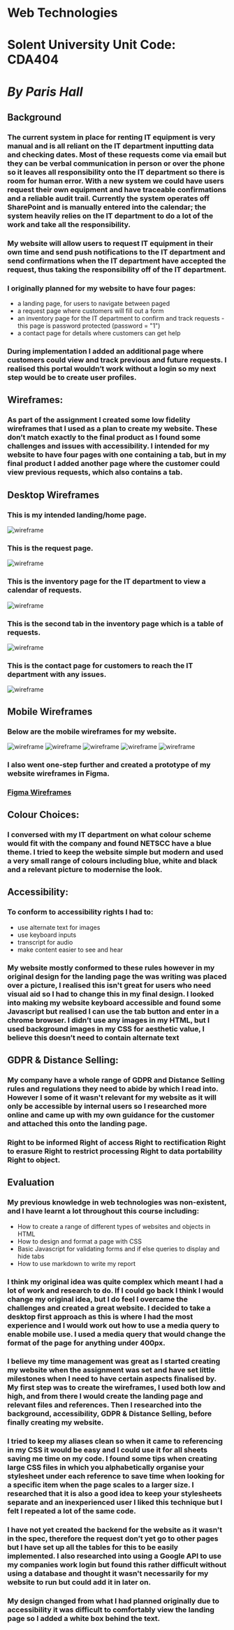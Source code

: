 # **Web Technologies**
# Solent University Unit Code: CDA404
# *By Paris Hall*
## Background 
### The current system in place for renting IT equipment is very manual and is all reliant on the IT department inputting data and checking dates. Most of these requests come via email but they can be verbal communication in person or over the phone so it leaves all responsibility onto the IT department so there is room for human error. With a new system we could have users request their own equipment and have traceable confirmations and a reliable audit trail. Currently the system operates off SharePoint and is manually entered into the calendar; the system heavily relies on the IT department to do a lot of the work and take all the responsibility.
### My website will allow users to request IT equipment in their own time and send push notifications to the IT department and send confirmations when the IT department have accepted the request, thus taking the responsibility off of the IT department. 
### I originally planned for my website to have four pages: 
* a landing page, for users to navigate between paged
* a request page where customers will fill out a form
* an inventory page for the IT department to confirm and track requests - this page is password protected (password = "1")
* a contact page for details where customers can get help
### During implementation I added an additional page where customers could view and track previous and future requests. I realised this portal wouldn’t work without a login so my next step would be to create user profiles.
## Wireframes: 
### As part of the assignment I created some low fidelity wireframes that I used as a plan to create my website. These don’t match exactly to the final product as I found some challenges and issues with accessibility. I intended for my website to have four pages with one containing a tab, but in my final product I added another page where the customer could view previous requests, which also contains a tab.
## Desktop Wireframes
### This is my intended landing/home page.
![wireframe](assignment/img/dt_home_page.PNG)
### This is the request page.
![wireframe](assignment/img/dt_request.PNG)
### This is the inventory page for the IT department to view a calendar of requests.
![wireframe](assignment/img/dt_inventory_p1.PNG)
### This is the second tab in the inventory page which is a table of requests.
![wireframe](assignment/img/dt_inventory_p2.PNG)
### This is the contact page for customers to reach the IT department with any issues.
![wireframe](assignment/img/dt_contact_us.PNG)
## Mobile Wireframes
### Below are the mobile wireframes for my website.
![wireframe](assignment/img/m_home_page.PNG)
![wireframe](assignment/img/m_request.PNG)
![wireframe](assignment/img/m_inventory_p1.PNG)
![wireframe](assignment/img/m_inventory_p2.PNG)
![wireframe](assignment/img/m_contact_us.PNG)
### I also went one-step further and created a prototype of my website wireframes in Figma.
### [Figma Wireframes](https://www.figma.com/file/L5oKf7u1PZHTiidpx5uWpW/Web-Tech)
## Colour Choices: 
### I conversed with my IT department on what colour scheme would fit with the company and found NETSCC have a blue theme. I tried to keep the website simple but modern and used a very small range of colours including blue, white and black and a relevant picture to modernise the look.
## Accessibility:
### To conform to accessibility rights I had to:
* use alternate text for images
* use keyboard inputs 
* transcript for audio
* make content easier to see and hear
### My website mostly conformed to these rules however in my original design for the landing page the was writing was placed over a picture, I realised this isn't great for users who need visual aid so I had to change this in my final design. I looked into making my website keyboard accessible and found some Javascript but realised I can use the tab button and enter in a chrome browser. I didn’t use any images in my HTML, but I used background images in my CSS for aesthetic value, I believe this doesn’t need to contain alternate text
## GDPR & Distance Selling: 
### My company have a whole range of GDPR and Distance Selling rules and regulations they need to abide by which I read into. However I some of it wasn't relevant for my website as it will only be accessible by internal users so I researched more online and came up with my own guidance for the customer and attached this onto the landing page. 
### Right to be informed Right of access Right to rectification Right to erasure Right to restrict processing Right to data portability Right to object.
## Evaluation
### My previous knowledge in web technologies was non-existent, and I have learnt a lot throughout this course including:
* How to create a range of different types of websites and objects in HTML 
* How to design and format a page with CSS
* Basic Javascript for validating forms and if else queries to display and hide tabs
* How to use markdown to write my report
### I think my original idea was quite complex which meant I had a lot of work and research to do. If I could go back I think I would change my original idea, but I do feel I overcame the challenges and created a great website. I decided to take a desktop first approach as this is where I had the most experience and I would work out how to use a media query to enable mobile use. I used a media query that would change the format of the page for anything under 400px.
### I believe my time management was great as I started creating my website when the assignment was set and have set little milestones when I need to have certain aspects finalised by. My first step was to create the wireframes, I used both low and high, and from there I would create the landing page and relevant files and references. Then I researched into the background, accessibility, GDPR & Distance Selling, before finally creating my website.
### I tried to keep my aliases clean so when it came to referencing in my CSS it would be easy and I could use it for all sheets saving me time on my code. I found some tips when creating large CSS files in which you alphabetically organise your stylesheet under each reference to save time when looking for a specific item when the page scales to a larger size. I researched that it is also a good idea to keep your stylesheets separate and an inexperienced user I liked this technique but I felt I repeated a lot of the same code.
### I have not yet created the backend for the website as it wasn't in the spec, therefore the request don’t yet go to other pages but I have set up all the tables for this to be easily implemented. I also researched into using a Google API to use my companies work login but found this rather difficult without using a database and thought it wasn't necessarily for my website to run but could add it in later on.
### My design changed from what I had planned originally due to accessibility it was difficult to comfortably view the landing page so I added a white box behind the text.
